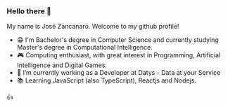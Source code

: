 ### Hello there 👋

My name is José Zancanaro. Welcome to my github profile!  
 
- :grin: I'm Bachelor's degree in Computer Science and currently studying Master's degree in Computational Intelligence. 
- :video_game: Computing enthusiast, with great interest in Programming, Artificial Intelligence and Digital Games.  
- :dart: I’m currently working as a Developer at Datys - Data at your Service 
- :books: Learning JavaScript (also TypeScript), Reactjs and Nodejs.

:thumbsup:
